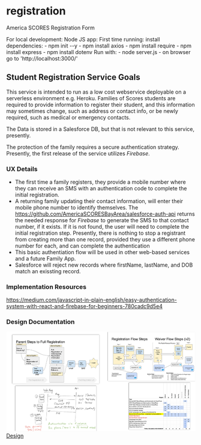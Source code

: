# registration
America SCORES Registration Form

For local development:
Node JS app:
  First time running:
      install dependencies:
          - npm init --y
          - npm install axios
          - npm install require
          - npm install express
          - npm install dotenv
  Run with:
     - node server.js
     - on browser go to 'http://localhost:3000/'
 
## Student Registration Service Goals ##
This service is intended to run as a low cost webservice deployable on a serverless environment e.g. Heroku.
Families of Scores students are required to provide information to register their student, and this information may sometimes change, such as address or contact info, or be newly required, such as medical or emergency contacts.

The Data is stored in a Salesforce DB, but that is not relevant to this service, presently.

The protection of the family requires a secure authentication strategy. Presently, the first release of the service utilizes _Firebase_.

### UX Details ###

- The first time a family registers, they provide a mobile number where they can receive an SMS with an authentication code to complete the initial registration.
- A returning family updating their contact information, will enter their mobile phone number to identify themselves. The https://github.com/AmericaSCORESBayArea/salesforce-auth-api returns the needed response for _Firebase_ to generate the SMS to that contact number, if it exists. If it is not found, the user will need to complete the initial registration step. Presently, there is nothing to stop a registrant from creating more than one record, provided they use a different phone number for each, and can complete the authentication
- This basic authentiation flow will be used in other web-based services and a future Family App.
- Salesforce will reject new records where firstName, lastName, and DOB match an exissting record.

### Implementation Resources
https://medium.com/javascript-in-plain-english/easy-authentication-system-with-react-and-firebase-for-beginners-780cadc9d5e4

### Design Documentation
![Design.md](Registration_design.png)
[Design](Design.md)
